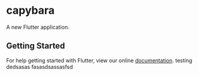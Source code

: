 # capybara

A new Flutter application.

## Getting Started

For help getting started with Flutter, view our online
[documentation](https://flutter.io/).
testing dedsasas fasasdsassasfsd
